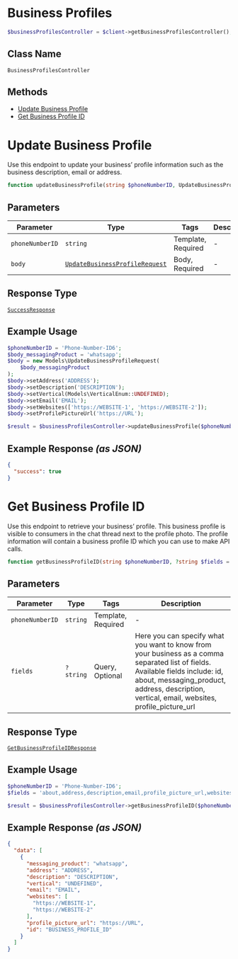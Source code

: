 # Business Profiles

```php
$businessProfilesController = $client->getBusinessProfilesController();
```

## Class Name

`BusinessProfilesController`

## Methods

* [Update Business Profile](../../doc/controllers/business-profiles.md#update-business-profile)
* [Get Business Profile ID](../../doc/controllers/business-profiles.md#get-business-profile-id)


# Update Business Profile

Use this endpoint to update your business’ profile information such as the business description, email or address.

```php
function updateBusinessProfile(string $phoneNumberID, UpdateBusinessProfileRequest $body): SuccessResponse
```

## Parameters

| Parameter | Type | Tags | Description |
|  --- | --- | --- | --- |
| `phoneNumberID` | `string` | Template, Required | - |
| `body` | [`UpdateBusinessProfileRequest`](../../doc/models/update-business-profile-request.md) | Body, Required | - |

## Response Type

[`SuccessResponse`](../../doc/models/success-response.md)

## Example Usage

```php
$phoneNumberID = 'Phone-Number-ID6';
$body_messagingProduct = 'whatsapp';
$body = new Models\UpdateBusinessProfileRequest(
    $body_messagingProduct
);
$body->setAddress('ADDRESS');
$body->setDescription('DESCRIPTION');
$body->setVertical(Models\VerticalEnum::UNDEFINED);
$body->setEmail('EMAIL');
$body->setWebsites(['https://WEBSITE-1', 'https://WEBSITE-2']);
$body->setProfilePictureUrl('https://URL');

$result = $businessProfilesController->updateBusinessProfile($phoneNumberID, $body);
```

## Example Response *(as JSON)*

```json
{
  "success": true
}
```


# Get Business Profile ID

Use this endpoint to retrieve your business’ profile. This business profile is visible to consumers in the chat thread next to the profile photo. The profile information will contain a business profile ID which you can use to make API calls.

```php
function getBusinessProfileID(string $phoneNumberID, ?string $fields = null): GetBusinessProfileIDResponse
```

## Parameters

| Parameter | Type | Tags | Description |
|  --- | --- | --- | --- |
| `phoneNumberID` | `string` | Template, Required | - |
| `fields` | `?string` | Query, Optional | Here you can specify what you want to know from your business as a comma separated list of fields. Available fields include: id, about, messaging_product, address, description, vertical, email, websites, profile_picture_url |

## Response Type

[`GetBusinessProfileIDResponse`](../../doc/models/get-business-profile-id-response.md)

## Example Usage

```php
$phoneNumberID = 'Phone-Number-ID6';
$fields = 'about,address,description,email,profile_picture_url,websites,vertical';

$result = $businessProfilesController->getBusinessProfileID($phoneNumberID, $fields);
```

## Example Response *(as JSON)*

```json
{
  "data": [
    {
      "messaging_product": "whatsapp",
      "address": "ADDRESS",
      "description": "DESCRIPTION",
      "vertical": "UNDEFINED",
      "email": "EMAIL",
      "websites": [
        "https://WEBSITE-1",
        "https://WEBSITE-2"
      ],
      "profile_picture_url": "https://URL",
      "id": "BUSINESS_PROFILE_ID"
    }
  ]
}
```

